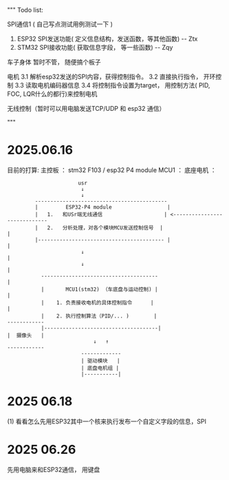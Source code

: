 
"""
 Todo list:

  SPI通信1 ( 自己写点测试用例测试一下 )

  1. ESP32 SPI发送功能( 定义信息结构，发送函数，等其他函数)  -- Ztx
  2. STM32 SPI接收功能( 获取信息字段， 等一些函数)          -- Zqy

  车子身体 暂时不管， 随便搞个板子

  电机 
  3.1 解析esp32发送的SPI内容，获得控制指令。
  3.2 直接执行指令， 开环控制
  3.3 读取电机编码器信息
  3.4 将控制指令设置为target， 用控制方法( PID, FOC, LQR什么的都行)来控制电机
  


  无线控制（暂时可以用电脑发送TCP/UDP 和 esp32 通信）
  

 
 """

 # 2025.06.16
 目前的打算:
  主控板   ： stm32 F103 / esp32 P4 module
  MCU1    ： 
  底座电机 ：

                           usr
                            ↓
                            ↓
             -------------------------------------------
             |         ESP32-P4 module                  |
             |   1.   和USr端无线通信                    | <-----------------------------
             |   2.   分析处理，对各个模块MCU发送控制信号  |                              |
             |----------------------------------------- |                              |
                            ↓                                                          |
                            ↓                                                          |
               --------------------------------------                                  |
               |       MCU1(stm32) （车底盘与运动控制) |                                 |
               |    1. 负责接收电机的具体控制指令      |                                  |
               |    2. 执行控制算法（PID/... )        |                            ------------
               |-------------------------------------|                            |  摄像头   |
                                ↓   ↑                                             ------------
                            -------------
                            | 驱动模块   |
                            | 底盘电机组 |
                            |-----------|

# 2025 06.18 

  (1) 看看怎么先用ESP32其中一个核来执行发布一个自定义字段的信息，SPI


# 2025 06.26 

   先用电脑来和ESP32通信， 用键盘